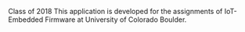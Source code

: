 Class of 2018
This application is developed for the assignments of IoT-Embedded Firmware at University of Colorado Boulder. 

